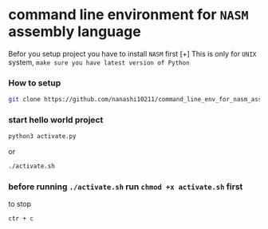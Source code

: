 # command line environment for `NASM` assembly language

Befor you setup project you have to install `NASM` first
[+] This is only for `UNIX` system, `make sure you have latest version of Python`

### How to setup

```bash
git clone https://github.com/nanashi10211/command_line_env_for_nasm_assembly.git
```` 

### start hello world project
```bash
python3 activate.py 
```
or 
```bash
./activate.sh 
``` 
### before running `./activate.sh` run `chmod +x activate.sh` first
to stop
```bash
ctr + c
```

